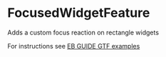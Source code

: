 ﻿# FocusedWidgetFeature

Adds a custom focus reaction on rectangle widgets

For instructions see [EB GUIDE GTF examples](../../Readme.md)
